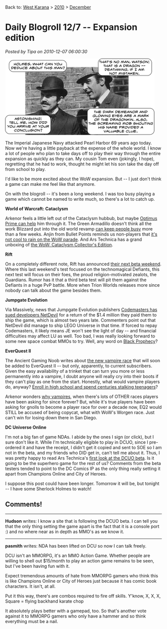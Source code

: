 Back to: [West Karana](/posts/westkarana.md) > [2010](/posts/2010/westkarana.md) > [December](./westkarana.md)
# Daily Blogroll 12/7 -- Expansion edition

*Posted by Tipa on 2010-12-07 06:00:30*

![](../../../uploads/2010/12/holmes.png "The New Adventures of Sherlock Holmes")

The Imperial Japanese Navy attacked Pearl Harbor 69 years ago today. Now we're having a little payback at the expense of the whole world. I know a lot of people who plan to take days off to play their way through the entire expansion as quickly as they can. My cousin Tom even (jokingly, I hope), regretting that he had to work, thought he might let his son take the day off from school to play.

I'd like to be more excited about the WoW expansion. But -- I just don't think a game can make me feel like that anymore.

On with the blogroll -- it's been a long weekend. I was too busy playing a game which cannot be named to write much, so there's a lot to catch up.


**World of Warcraft: Cataclysm**

Arkenor feels a little left out of the Cataclysm hubbub, but maybe [Optimus Prime can help](http://www.arksark.org/blog/4301/in-which-i-agree-as-usual-with-optimus-prime/) him through it. The Green Armadillo doesn't think all the work Blizzard put into the old world revamp [can keep people busy](http://playervsdeveloper.blogspot.com/2010/12/from-shattering-to-cataclysm.html) more than a few weeks. Anjin from Bullet Points reminds us non-players that [it's not cool to rain on the WoW parade](http://bulletpointsblog.blogspot.com/2010/12/random-shots-you-are-not-required-to.html). And Ars Technica has a grand unboxing of [the WoW: Cataclysm Collector's Edition](http://arstechnica.com/gaming/news/2010/12/digital-real-world-rewards-unboxing-the-world-of-warcraft-cataclysm-ce.ars).

**Rift**

On a completely different note, Rift has announced [their next beta weekend](http://forums.riftgame.com/showthread.php?10475-Beta-Event-2-Guardians-of-the-Vigil). Where this last weekend's test focused on the technomagical Defiants, this next test will focus on their foes, the proud religion-motivated zealots, the Guardians. Rumor has it that a third beta test will pit them against the Defiants in a huge PvP battle. More when Trion Worlds releases more since nobody can talk about the game besides them.

**Jumpgate Evolution**

Via Massively, news that Jumpgate Evolution publishers [Codemasters has sued developers NetDevil](http://massively.joystiq.com/2010/12/06/codemasters-files-suit-over-jumpgate-evolution-delays/) for a return of the $1.4 million they paid them to ship the game, which is almost two years late. Commenters point out that NetDevil did manage to ship LEGO Universe in that time. If forced to repay Codemasters, it likely means JE won't see the light of day -- and financial difficulties may affect LU as well. Too bad, I was really looking forward to some new space combat MMOs to try. Well, any word on [Black Prophecy](http://www.blackprophecy.com/)?

**EverQuest II**

The Ancient Gaming Noob writes about [the new vampire race](http://tagn.wordpress.com/2010/12/04/team-edward-to-norrath/) that will soon be added to EverQuest II -- but only, apparently, to current subscribers. Given the easy availability of a trinket that can turn you more or less permanently into a vampire, I doubt anyone will really cry into their boots if they can't play as one from the start. Honestly, what would vampire players do, anyway? [Enroll in high school and spend centuries stalking teenagers](http://www.geekosystem.com/anne-rice-twilight-ridiculous/)?

Arkenor wonders [why vampires](http://www.arksark.org/blog/4264/new-eq2-race-is-vampires-seriously/), when there's lots of OTHER races players have been asking for since forever? But, while it's true players have been asking for gnolls to become a player race for over a decade now, EQ2 would STILL be accused of being copycat, what with WoW's Worgen race. Just can't win for losing down there in San Diego.

**DC Universe Online**

I'm not a big fan of game NDAs. I abide by the ones I sign (or click), but I sure don't like it. While I'm technically eligible to play in DCUO, since I pre-ordered it and have the receipt, I didn't get it copied and sent to SOE so I am not in the beta, and my friends who DID get in, can't tell me about it. Thus, I was pretty happy to read Ars Technica's [first look at the DCUO beta](http://arstechnica.com/gaming/news/2010/12/saving-heroes-from-themselves-ars-plays-the-dc-universe-online-beta.ars). Is it going to be the superhero game for the rest of us? Comments from the beta testers tended to point to the DC Comics IP as the only thing really setting it apart from Champions Online and City of Heroes.

I suppose this post could have been longer. Tomorrow it will be, but tonight -- I have some Sherlock Holmes to watch!

## Comments!

---

**Hudson** writes: I know a site that is following the DCUO beta. I can tell you that the only thing setting the game apart is the fact that it is a console port :) and no where near as in depth as MMO's as we know it.

---

**pasmith** writes: NDA has been lifted on DCU so now I can talk freely.

DCU isn't an MMORPG, it's an MMO Action Game. Whether people are willing to shell out $15/month to play an action game remains to be seen, but I've been having fun with it.

Expect tremendous amounts of hate from MMORPG gamers who think this is like Champions Online or City of Heroes just because it has comic book characters. It isn't, at all. 

Put it this way, there's are combos required to fire off skills. Y'know, X, X, X, Square = flying backhand karate chop

It absolutely plays better with a gamepad, too. So that's another vote against it to MMORPG gamers who only have a hammer and so think everything must be a nail.

